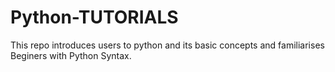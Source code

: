 # Python-TUTORIALS
This repo introduces users to python and its basic concepts and familiarises Beginers with Python Syntax.
